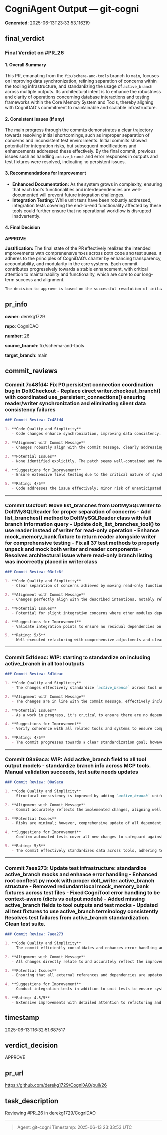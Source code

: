 # CogniAgent Output — git-cogni

**Generated**: 2025-06-13T23:33:53.116219

## final_verdict
### Final Verdict on #PR_26

#### 1. **Overall Summary**
This PR, emanating from the `fix/schema-and-tools` branch to `main`, focuses on improving data synchronization, refining separation of concerns within the tooling infrastructure, and standardizing the usage of `active_branch` across multiple outputs. Its architectural intent is to enhance the robustness and clarity of operations concerning database interactions and testing frameworks within the Core Memory System and Tools, thereby aligning with CogniDAO's commitment to maintainable and scalable infrastructure.

#### 2. **Consistent Issues (if any)**
The main progress through the commits demonstrates a clear trajectory towards resolving initial shortcomings, such as improper separation of concerns and inconsistent test environments. Initial commits showed potential for integration risks, but subsequent modifications and enhancements addressed these effectively. By the final commit, previous issues such as handling `active_branch` and error responses in outputs and test fixtures were resolved, indicating no persistent issues.

#### 3. **Recommendations for Improvement**
- **Enhanced Documentation:** As the system grows in complexity, ensuring that each tool's functionalities and interdependencies are well-documented will prevent future integration challenges.
- **Integration Testing:** While unit tests have been robustly addressed, integration tests covering the end-to-end functionality affected by these tools could further ensure that no operational workflow is disrupted inadvertently.

#### 4. **Final Decision**
**APPROVE**

**Justification:**
The final state of the PR effectively realizes the intended improvements with comprehensive fixes across both code and test suites. It adheres to the principles of CogniDAO’s charter by enhancing transparency, accountability, and modularity in the core systems. Each commit contributes progressively towards a stable enhancement, with critical attention to maintainability and functionality, which are core to our long-term success and alignment.

```markdown
The decision to approve is based on the successful resolution of initial concerns through iterative refinement, the stability of the final product, and its alignment with CogniDAO's strategic goals of scalable and transparent infrastructure development.
```

## pr_info
**owner**:
derekg1729

**repo**:
CogniDAO

**number**:
26

**source_branch**:
fix/schema-and-tools

**target_branch**:
main

## commit_reviews
### Commit 7c48fd4: Fix P0 persistent connection coordination bug in DoltCheckout - Replace direct writer.checkout_branch() with coordinated use_persistent_connections() ensuring reader/writer synchronization and eliminating silent data consistency failures
```markdown
### Commit Review: 7c48fd4

1. **Code Quality and Simplicity**
   - Code changes enhance synchronization, improving data consistency. The refactoring promotes better coordination between read and write operations.

2. **Alignment with Commit Message**
   - Changes robustly align with the commit message, clearly addressing the bug with coordination improvements in `dolt_checkout_tool`.

3. **Potential Issues**
   - None identified explicitly. The patch seems well-contained and focuses on the bug described.

4. **Suggestions for Improvement**
   - Ensure extensive field testing due to the critical nature of synchronization in persistent connections.

5. **Rating: 4/5**
   - Code addresses the issue effectively; minor risk of unanticipated side-effects.
```


---

### Commit 03cfc6f: Move list_branches from DoltMySQLWriter to DoltMySQLReader for proper separation of concerns - Add list_branches() method to DoltMySQLReader class with full branch information query - Update dolt_list_branches_tool() to use reader instead of writer for read-only operation - Enhance mock_memory_bank fixture to return reader alongside writer for comprehensive testing - Fix all 37 test methods to properly unpack and mock both writer and reader components - Resolves architectural issue where read-only branch listing was incorrectly placed in writer class
```markdown
### Commit Review: 03cfc6f

1. **Code Quality and Simplicity**
   - Clear separation of concerns achieved by moving read-only functionality to `DoltMySQLReader`. Code remains compact and readable, enhancing maintainability.

2. **Alignment with Commit Message**
   - Changes perfectly align with the described intentions, notably relocating branch listing features and adjusting tests accordingly.

3. **Potential Issues**
   - Potential for slight integration concerns where other modules depend on the previous architecture without proper refactoring.

4. **Suggestions for Improvement**
   - Validate integration points to ensure no residual dependencies on the old implementation in `DoltMySQLWriter`.

5. **Rating: 5/5**
   - Well-executed refactoring with comprehensive adjustments and clear enhancement of the code structure.
```


---

### Commit 5d1deac: WIP: starting to standardize on including active_branch in all tool outputs
```markdown
### Commit Review: 5d1deac

1. **Code Quality and Simplicity**
   - The changes effectively standardize `active_branch` across tool outputs. The implementation is straightforward and enhances clarity across different components.

2. **Alignment with Commit Message**
   - The changes are in line with the commit message, effectively including the `active_branch` in tool outputs as described.

3. **Potential Issues**
   - As a work in progress, it's critical to ensure there are no dependencies in existing functionalities that might be disrupted by this change.

4. **Suggestions for Improvement**
   - Verify coherence with all related tools and systems to ensure comprehensive integration.

5. **Rating: 4/5**
   - The commit progresses towards a clear standardization goal; however, completeness and wider impact need confirmation.
```


---

### Commit 08a9aca: WIP: Add active_branch field to all tool output models - standardize branch info across MCP tools. Manual validation succeeds, test suite needs updates
```markdown
### Commit Review: 08a9aca

1. **Code Quality and Simplicity**
   - Structural consistency is improved by adding `active_branch` uniformly across tools. Implementation appears clean and methodical.

2. **Alignment with Commit Message**
   - Commit accurately reflects the implemented changes, aligning well with the description of adding `active_branch` to tool outputs.

3. **Potential Issues**
   - Risks are minimal; however, comprehensive update of all dependent test suites is critical to ensure no breakage.

4. **Suggestions for Improvement**
   - Confirm automated tests cover all new changes to safeguard against regressions.

5. **Rating: 5/5**
   - The commit effectively standardizes data across tools, adhering to best practices for code enhancements.
```


---

### Commit 7aea273: Update test infrastructure: standardize active_branch mocks and enhance error handling - Enhanced root conftest.py mock with proper dolt_writer.active_branch structure - Removed redundant local mock_memory_bank fixtures across test files - Fixed CogniTool error handling to be context-aware (dicts vs output models) - Added missing active_branch fields to tool outputs and test mocks - Updated all test fixtures to use active_branch terminology consistently  Resolves test failures from active_branch standardization. Clean test suite.
```markdown
### Commit Review: 7aea273

1. **Code Quality and Simplicity**
   - The commit efficiently consolidates and enhances error handling and mocks across multiple test suites, improving overall code simplicity and maintainability.

2. **Alignment with Commit Message**
   - All changes directly relate to and accurately reflect the improvements listed in the commit message, showing a clear improvement in managing `active_branch` and error responses.

3. **Potential Issues**
   - Ensuring that all external references and dependencies are updated to match the new error handling and mock structures.

4. **Suggestions for Improvement**
   - Conduct integration tests in addition to unit tests to ensure system-wide coherence post-refactoring.

5. **Rating: 4.5/5**
   - Extensive improvements with detailed attention to refactoring and testing, though full integration validation would be ideal.
```

## timestamp
2025-06-13T16:32:51.687517

## verdict_decision
APPROVE

## pr_url
https://github.com/derekg1729/CogniDAO/pull/26

## task_description
Reviewing #PR_26 in derekg1729/CogniDAO

---
> Agent: git-cogni
> Timestamp: 2025-06-13 23:33:53 UTC